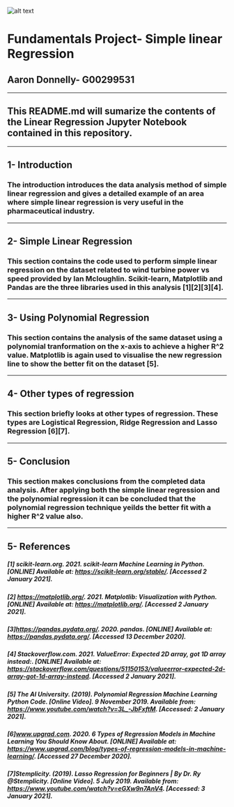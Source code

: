 ![alt text](https://www.logolynx.com/images/logolynx/36/36c5ba49dd8ef0a12c11681df3d77548.jpeg)

# Fundamentals Project- Simple linear Regression
## Aaron Donnelly- G00299531
***
## This README.md will sumarize the contents of the Linear Regression Jupyter Notebook contained in this repository.
***
## 1- Introduction

### The introduction introduces the data analysis method of simple linear regression and gives a detailed example of an area where simple linear regression is very useful in the pharmaceutical industry.
***
## 2- Simple Linear Regression

### This section contains the code used to perform simple linear regression on the dataset related to wind turbine power vs speed provided by Ian Mcloughlin. Scikit-learn, Matplotlib and Pandas are the three libraries used in this analysis [1][2][3][4].
***
## 3- Using Polynomial Regression

### This section contains the analysis of the same dataset using a polynomial tranformation on the x-axis to achieve a higher R^2 value. Matplotlib is again used to visualise the new regression line to show the better fit on the dataset [5].
***
## 4- Other types of regression

### This section briefly looks at other types of regression. These types are Logistical Regression, Ridge Regression and Lasso Regression [6][7].
***
## 5- Conclusion

### This section makes conclusions from the completed data analysis. After applying both the simple linear regression and the polynomial regression it can be concluded that the polynomial regression technique yeilds the better fit with a higher R^2 value also.
***
## 5- References

##### [1] scikit-learn.org. 2021. scikit-learn Machine Learning in Python. [ONLINE] Available at: https://scikit-learn.org/stable/. [Accessed 2 January 2021].
##### [2] https://matplotlib.org/. 2021. Matplotlib: Visualization with Python. [ONLINE] Available at: https://matplotlib.org/. [Accessed 2 January 2021].
##### [3]https://pandas.pydata.org/. 2020. pandas. [ONLINE] Available at: https://pandas.pydata.org/. [Accessed 13 December 2020].
##### [4] Stackoverflow.com. 2021. ValueError: Expected 2D array, got 1D array instead:. [ONLINE] Available at: https://stackoverflow.com/questions/51150153/valueerror-expected-2d-array-got-1d-array-instead. [Accessed 2 January 2021].
##### [5] The AI University. (2019). Polynomial Regression Machine Learning Python Code. [Online Video]. 9 November 2019. Available from: https://www.youtube.com/watch?v=3L_-JbFxftM. [Accessed: 2 January 2021].
##### [6]www.upgrad.com. 2020. 6 Types of Regression Models in Machine Learning You Should Know About. [ONLINE] Available at: https://www.upgrad.com/blog/types-of-regression-models-in-machine-learning/. [Accessed 27 December 2020].
##### [7]Stemplicity. (2019). Lasso Regression for Beginners | By Dr. Ry @Stemplicity. [Online Video]. 5 July 2019. Available from: https://www.youtube.com/watch?v=eGXw9n7AnV4. [Accessed: 3 January 2021].
